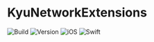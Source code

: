 # KyuNetworkExtensions

![Build](https://github.com/kyuuuyki/KyuNetworkExtensions/actions/workflows/build.yml/badge.svg)
![Version](https://img.shields.io/static/v1?label=Package&message=v1.5.0&color=red)
![iOS](https://img.shields.io/static/v1?label=iOS&message=v13.0&color=red)
![Swift](https://img.shields.io/static/v1?label=Swift&message=v5.7.1&color=red)
